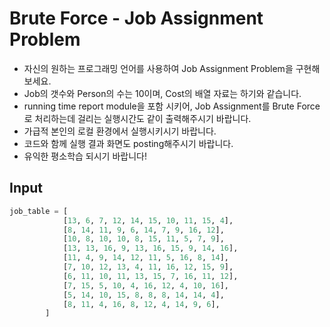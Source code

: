 # Brute Force - Job Assignment Problem

- 자신의 원하는 프로그래밍 언어를 사용하여 Job Assignment Problem을 구현해보세요.
- Job의 갯수와 Person의 수는 10이며, Cost의 배열 자료는 하기와 같습니다.
- running time report module을 포함 시키어, Job Assignment를 Brute Force로 처리하는데 걸리는 실행시간도 같이 출력해주시기 바랍니다.
- 가급적 본인의 로컬 환경에서 실행시키시기 바랍니다.
- 코드와 함께 실행 결과 화면도 posting해주시기 바랍니다.
- 유익한 평소학습 되시기 바랍니다!

## Input

```python
job_table = [
            [13, 6, 7, 12, 14, 15, 10, 11, 15, 4],
            [8, 14, 11, 9, 6, 14, 7, 9, 16, 12],
            [10, 8, 10, 10, 8, 15, 11, 5, 7, 9],
            [13, 13, 16, 9, 13, 16, 15, 9, 14, 16],
            [11, 4, 9, 14, 12, 11, 5, 16, 8, 14],
            [7, 10, 12, 13, 4, 11, 16, 12, 15, 9],
            [6, 11, 10, 11, 13, 15, 7, 16, 11, 12],
            [7, 15, 5, 10, 4, 16, 12, 4, 10, 16],
            [5, 14, 10, 15, 8, 8, 8, 14, 14, 4],
            [8, 11, 4, 16, 8, 12, 4, 14, 9, 6],
        ]
```
